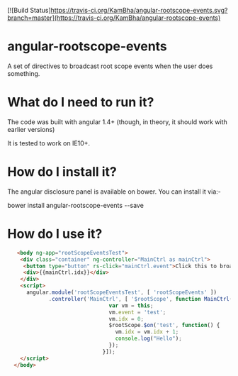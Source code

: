 [![Build Status]https://travis-ci.org/KamBha/angular-rootscope-events.svg?branch=master](https://travis-ci.org/KamBha/angular-rootscope-events)

# angular-rootscope-events

A set of directives to broadcast root scope events when the user does something.

# What do I need to run it?
The code was built with angular 1.4+ (though, in theory, it should work with earlier versions)

It is tested to work on IE10+.

# How do I install it?
The angular disclosure panel is available on bower.  You can install it via:-

bower install angular-rootscope-events --save

# How do I use it?
```html
   <body ng-app="rootScopeEventsTest">
    <div class="container" ng-controller="MainCtrl as mainCtrl">
     <button type="button" rs-click="mainCtrl.event">Click this to broadcast events</button>
     <div>{{mainCtrl.idx}}</div>
    </div>
    <script>
      angular.module('rootScopeEventsTest', [ 'rootScopeEvents' ])
             .controller('MainCtrl', [ '$rootScope', function MainCtrl($rootScope) {
                                var vm = this;
                                vm.event = 'test';
                                vm.idx = 0;
                                $rootScope.$on('test', function() {
                                  vm.idx = vm.idx + 1;
                                  console.log("Hello");
                                });
                              }]);
    </script>
  </body>
```

